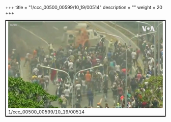 +++
title = "1/ccc_00500_00599/10_19/00514"
description = ""
weight = 20
+++

<table style="border:2px solid black;max-width:800px;max-height:800px;" 
><tr><td>
<img class="center-fit-jpg"
src="/jpg_/aaa_20190430_NxaOmWaI8sI_00513.jpg">
1/ccc_00500_00599/10_19/00514
</img></td></tr></table>
